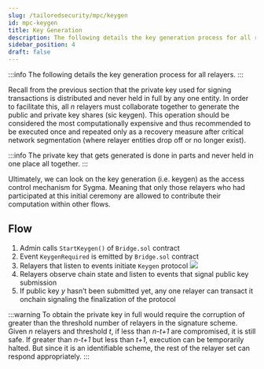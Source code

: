 ```yaml
---
slug: /tailoredsecurity/mpc/keygen
id: mpc-keygen
title: Key Generation
description: The following details the key generation process for all relayers.
sidebar_position: 4
draft: false
---
```


:::info
The following details the key generation process for all relayers.
:::

Recall from the previous section that the private key used for signing transactions is distributed and never held in full by any one entity. In order to facilitate this, all *n* relayers must collaborate together to generate the public and private key shares (sic keygen). This operation should be considered the most computationally expensive and thus recommended to be executed once and repeated only as a recovery measure after critical network segmentation (where relayer entities drop off or no longer exist).

:::info
The private key that gets generated is done in parts and never held in one place all together.
:::

Ultimately, we can look on the key generation (i.e. keygen) as the access control mechanism for Sygma. Meaning that only those relayers who had participated at this initial ceremony are allowed to contribute their computation within other flows.

## Flow

1. Admin calls `StartKeygen()` of `Bridge.sol` contract
2. Event `KeygenRequired` is emitted by `Bridge.sol` contract
3. Relayers that listen to events initiate `Keygen` protocol
  ![](<../../../../static/assets/keygen_flow.png>)
4. Relayers observe chain state and listen to events that signal public key submission
5. If public key *y* hasn’t been submitted yet, any one relayer can transact it onchain signaling the finalization of the protocol

:::warning
To obtain the private key in full would require the corruption of greater than the threshold number of relayers in the signature scheme. Given *n* relayers and threshold *t*, if less than *n-t+1* are compromised, it is still safe. If greater than *n-t+1* but less than *t+1*, execution can be temporarily halted. But since it is an identifiable scheme, the rest of the relayer set can respond appropriately.
:::